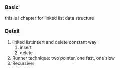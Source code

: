 ### Basic
this is i chapter for linked list data structure

### Detail
1. linked list:insert and delete constant way
    1. insert 
    2. delete
2. Runner technique: two pointer, one fast, one slow
3. Recursive:  
